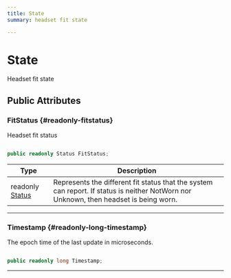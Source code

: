 ```yaml
---
title: State
summary: headset fit state 

---
```


# State




Headset fit state   





## Public Attributes

### FitStatus {#readonly-fitstatus}

Headset fit status 

```csharp

public readonly Status FitStatus;

```

| Type | Description  | 
|--|--|
| readonly [Status](/versioned_docs/version-31-Aug-2023/unity-api/api/UnityEngine.XR.MagicLeap/MLHeadsetFit/UnityEngine.XR.MagicLeap.MLHeadsetFit.md#enums-status) | Represents the different fit status that the system can report. If status is neither NotWorn nor Unknown, then headset is being worn.  |





-----------

### Timestamp {#readonly-long-timestamp}

The epoch time of the last update in microseconds. 

```csharp

public readonly long Timestamp;

```






-----------


